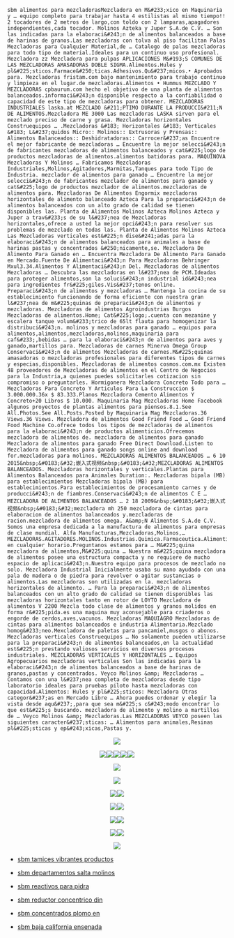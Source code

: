 
```
sbm alimentos para mezcladorasMezcladora en M&#233;xico en Maquinaria y … equipo completo para trabajar hasta 4 estilistas al mismo tiempo!! 2 tocadores de 2 metros de largo,con toldo con 2 lamparas,apagadores independientes,cada tocador. Molinos Azteka y Juper S.A.de C.V. … Son las indicadas para la elaboraci&#243;n de alimentos balanceados a base de harinas de granos.Las mezcladoras con tolva al piso facilitan Palas Mezcladoras para Cualquier Material,de … Catalogo de palas mezcladoras para todo tipo de material.Ideales para un continuo uso profesional. Mezcladora zz Mezcladora para pulpas APLICACIONES M&#193;S COMUNES DE LAS MEZCLADORAS AMASADORAS DOBLE SIGMA.Alimentos.Hules y pl&#225;sticos.Farmace&#250;ticas.Adhesivos.Qu&#237;micos.• Aprobados para. Mezcladoras fristam.com bajo mantenimiento para trabajo continuo y limpieza en el lugar.de mezcladoras.Alimentos • Hummus MEZCLADO Y MEZCLADORAS cpbaurum.com hecho el objetivo de una planta de alimentos balanceados.informaci&#243;n disponible respecto a la confiabilidad o capacidad de este tipo de mezcladoras para obtener. MEZCLADORAS INDUSTRIALES laska.at MEZCLADO &#211;PTIMO DURANTE LA PRODUCCI&#211;N DE ALIMENTOS.Mezcladora ME 3000 Las mezcladoras LASKA sirven para el mezclado preciso de carne y grasa. Mezcladoras horizontales Construequipos … .Mezcladoras &#183; Horizontales &#183; Verticales &#183; L&#237;quidos Micro:: Molinos:: Extrusoras y Prensas:: Alimentos Balanceados:: Deshidratadoras:: Carrocer&#237;as Encuentre el mejor fabricante de mezcladoras … Encuentre la mejor selecci&#243;n de fabricantes mezcladoras de alimentos balanceados y cat&#225;logo de productos mezcladoras de alimentos.alimentos batidoras para. MAQUINOVA Mezcladoras Y Molinos … Fabricamos Mezcladoras Industriales,Molinos,Agitadores,Marmitas,Tanques para todo Tipo de Industria. mezclador de alimentos para ganado … Encuentre la mejor selecci&#243;n de fabricantes mezclador de alimentos para ganado y cat&#225;logo de productos mezclador de alimentos.mezcladoras de alimentos para. Mezcladoras De Alimentos Engormix mezcladoras horizontales de alimento balanceado Azteca Para la preparaci&#243;n de alimentos balanceados con un alto grado de calidad se tienen disponibles las. Planta de Alimentos Molinos Azteca Molinos Azteca y Juper a trav&#233;s de su l&#237;nea de Mezcladoras horizontales,ofrece a usted la mejor opci&#243;n para resolver sus problemas de mezclado en todas las. Planta de Alimentos Molinos Azteca Las Mezcladoras verticales est&#225;n dise&#241;adas para la elaboraci&#243;n de alimentos balanceados para animales a base de harinas pastas y concentrados &#250;nicamente,se. Mezcladora De Alimento Para Ganado en … Encuentra Mezcladora De Alimento Para Ganado en Mercado.Fuente De Alimentaci&#243;n Para Mezcladoras Behringer Mxul3.34.Alimentos Y Alimentaci&#243;n Del. Mezcladoras de alimentos Mezcladoras … Descubra las mezcladoras en l&#237;nea de PCM.Ideadas para proteger alimentos,son la soluci&#243;n industrial id&#243;nea para ingredientes fr&#225;giles.Vis&#237;tenos online. Preparaci&#243;n de alimentos y mezcladoras … Mantenga la cocina de su establecimiento funcionando de forma eficiente con nuestra gran l&#237;nea de m&#225;quinas de preparaci&#243;n de alimentos y mezcladoras. Mezcladoras de alimentos Agroindustrias Burgos Mezcladoras de alimentos.Home; Cat&#225;logo;.cuenta con mezanine y escalera tanque volum&#233;trico de 65lt flauta para homogenizar la distribuci&#243;n. molinos y mezcladoras para ganado … equipos para alimentos,alimentos,mezcladoras,molinos,maquinaria para caf&#233;,bebidas … para la elaboraci&#243;n de alimentos para aves y ganado,martillos para. Mezcladoras de carnes Minerva Omega Group Conservaci&#243;n de alimentos Mezcladoras de carnes.M&#225;quinas amasadoras o mezcladoras profesionales para diferentes tipos de carnes y especias,disponibles. Mezcladoras de alimentos cosmos.com.mx Existen 48 proveedores de Mezcladoras de alimentos en el Centro de Negocios para la Industria,a quienes puedes solicitarles cotizacion sin compromiso o preguntarles. Hormigonera Mezcladora Concreto Todo para … Mezcladoras Para Concreto Y Articulos Para La Construccion $ 3.000.000.36x $ 83.333.Planos Mezcladora Cemento Alimentos Y Concreto+20 Libros $ 10.000. Maquinaria Mag Mezcladoras Home Facebook algunos proyectos de plantas alimentos para piensos.8.1.See All.Photos.See All.Posts.Posted by Maquinaria Mag Mezcladoras.36 Views.36 Views. Mezcladora de alimentos Good Friend Food … Good Friend Food Machine Co.ofrece todos los tipos de mezcladoras de alimentos para la elaboraci&#243;n de productos alimenticios.Ofrecemos mezcladora de alimentos de. mezcladora de alimentos para ganado Mezcladora de alimentos para ganado Free Direct Download.Listen to Mezcladora de alimentos para ganado songs online and download for.mezcladoras para molinos. MEZCLADORAS ALIMENTOS BALANCEADOS … 6 10 2015&nbsp;&#0183;&#32;嵌入式视频&nbsp;&#0183;&#32;MEZCLADORAS ALIMENTOS BALANCEADOS. Mezcladoras horizontales y verticales.Plantas para Alimentos Balanceados para Animales Duration:. Mezcladoras bipala (MB) para establecimientos Mezcladoras bipala (MB) para establecimientos.Para establecimientos de procesamiento carnes y de producci&#243;n de fiambres.Conservaci&#243;n de alimentos C E … MEZCLADORA DE ALIMENTOS BALANCEADOS … 2 18 2009&nbsp;&#0183;&#32;嵌入式视频&nbsp;&#0183;&#32;mezcladora mh 250 mezcladora de cintas para elaboracion de alimentos balanceados y.mezcladoras de racion.mezcladora de alimentos omega. A&amp;N Alimentos S.A.de C.V. Somos una empresa dedicada a la manufactura de alimentos para empresas de clase mundial. Alfa Manufacturas,Mezcladoras,Molinos,… MEZCLADORAS.AGITADORES.MOLINOS.Industrias.Quimica.Farmaceutica.Alimenticia.Pigmentos.Asesoria en cualquier horario.Preguntanos estamos para … M&#225;quina mezcladora de alimentos,M&#225;quina … Nuestra m&#225;quina mezcladora de alimentos posee una estructura compacta y no requiere de mucho espacio de aplicaci&#243;n.Nuestro equipo para procesos de mezclado no solo. Mezcladora Industrial Inicialmente usaba su mano ayudado con una pala de madera o de piedra para revolver o agitar sustancias o alimentos.Las mezcladoras son utilizadas en la. mezcladoras horizontales de alimento. … Para la preparaci&#243;n de alimentos balanceados con un alto grado de calidad se tienen disponibles las mezcladoras horizontales tanto en rotor de LOYTO Mezcladora de alimentos V 2200 Mezcla todo clase de alimentos y granos molidos en forma r&#225;pida.es una maquina muy aconsejable para criaderos o engorde de cerdos,aves,vacunos. Mezcladoras MAQUIAGRO Mezcladoras de cintas para alimentos balanceados e industria Alimentaria.Mezclado homog&#233;neo.Mexcladora de paletas para pancamiel,musgos o abonos. Mezcladoras verticales Construequipos … No solamente pueden utilizarse para la preparaci&#243;n de alimentos balanceados,en la actualidad est&#225;n prestando valiosos servicios en diversos procesos industriales. MEZCLADORAS VERTICALES Y HORIZONTALES … Equipos Agropecuarios mezcladoras verticales Son las indicadas para la elaboraci&#243;n de alimentos balanceados a base de harinas de granos,pastas y concentrados. Veyco Molinos &amp; Mezcladoras … Contamos con una l&#237;nea completa de mezcladoras desde tipo laboratorio ideales para pruebas piloto hasta mezcladoras con capacidad.Alimentos: Hules y pl&#225;sticos: Mezcladora Otras categor&#237;as en Mercado Libre … Ahora puedes ordenar y elegir la vista desde aqu&#237;,para que sea m&#225;s c&#243;modo encontrar lo que est&#225;s buscando. mezcladora de alimento y molino a martillos de … Veyco Molinos &amp; Mezcladoras.Las MEZCLADORAS VEYCO poseen las siguientes caracter&#237;sticas: … Alimentos para animales,Resinas pl&#225;sticas y ep&#243;xicas,Pastas y. 
```

<div align="center">

<a href="https://es-crusher.shibang-china.com/github&k=sbm+alimentos+para+mezcladoras"><img src="https://static.shibang-china.com/es/crusher/logo.jpg"></a>

<a href="https://es-crusher.shibang-china.com/github&k=sbm+alimentos+para+mezcladoras"><img src="https://static.shibang-china.com/es/crusher/index.jpg"></a><a href="https://es-crusher.shibang-china.com/material.htmlgithub&k=sbm+alimentos+para+mezcladoras"><img src="https://static.shibang-china.com/es/crusher/material.jpg"></a><a href="https://es-crusher.shibang-china.com/application.htmlgithub&k=sbm+alimentos+para+mezcladoras"><img src="https://static.shibang-china.com/es/crusher/application.jpg"></a><a href="https://es-crusher.shibang-china.com/aboutus.htmlgithub&k=sbm+alimentos+para+mezcladoras"><img src="https://static.shibang-china.com/es/crusher/aboutus.jpg"></a><a href="https://es-crusher.shibang-china.com/contact.htmlgithub&k=sbm+alimentos+para+mezcladoras"><img src="https://static.shibang-china.com/es/crusher/contact.jpg"></a>

<a href="https://es-crusher.shibang-china.com/github&k=sbm+alimentos+para+mezcladoras"><img src="https://static.shibang-china.com/es/crusher/banner.jpg"></a>

<a href="https://swt.shibang-china.com/github&k=sbm+alimentos+para+mezcladoras"><img src="https://static.shibang-china.com/es/crusher/text.jpg"></a>

<a href="https://swt.shibang-china.com/github&k=sbm+alimentos+para+mezcladoras"><img src="https://static.shibang-china.com/es/crusher/chat.jpg"></a><a href="https://es-crusher.shibang-china.com/contact.htmlgithub&k=sbm+alimentos+para+mezcladoras"><img src="https://static.shibang-china.com/es/crusher/message.jpg"></a>

<a href="https://es-crusher.shibang-china.com/products/pe.htmlgithub&k=sbm+alimentos+para+mezcladoras"><img src="https://static.shibang-china.com/es/crusher/pe.jpg"></a><a href="https://es-crusher.shibang-china.com/products/pf.htmlgithub&k=sbm+alimentos+para+mezcladoras"><img src="https://static.shibang-china.com/es/crusher/pf.jpg"></a>

<a href="https://es-crusher.shibang-china.com/products/hpt.htmlgithub&k=sbm+alimentos+para+mezcladoras"><img src="https://static.shibang-china.com/es/crusher/hpt.jpg"></a><a href="https://es-crusher.shibang-china.com/products/vsi.htmlgithub&k=sbm+alimentos+para+mezcladoras"><img src="https://static.shibang-china.com/es/crusher/vsi.jpg"></a>

<a href="https://es-crusher.shibang-china.com/products/klv.htmlgithub&k=sbm+alimentos+para+mezcladoras"><img src="https://static.shibang-china.com/es/crusher/klv.jpg"></a><a href="https://es-crusher.shibang-china.com/products/portable.htmlgithub&k=sbm+alimentos+para+mezcladoras"><img src="https://static.shibang-china.com/es/crusher/portable.jpg"></a>

<a href="https://swt.shibang-china.com/github&k=sbm+alimentos+para+mezcladoras"><img src="https://static.shibang-china.com/es/crusher/case.jpg"></a>

</div>


* [sbm tamices vibrantes productos](sbm%20tamices%20vibrantes%20productos.md)

* [sbm departamentos salta molinos](sbm%20departamentos%20salta%20molinos.md)

* [sbm reactivos para pidra](sbm%20reactivos%20para%20pidra.md)

* [sbm reductor concentrico din](sbm%20reductor%20concentrico%20din.md)

* [sbm concentrados plomo en](sbm%20concentrados%20plomo%20en.md)

* [sbm baja california ensenada](sbm%20baja%20california%20ensenada.md)